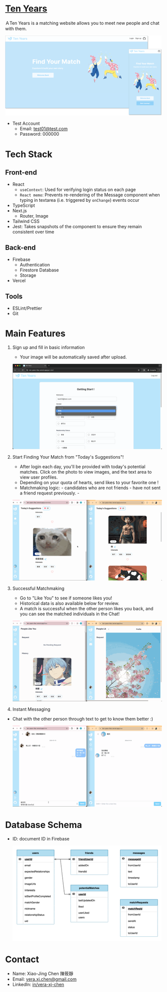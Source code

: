 # [Ten Years](https://ten-years-lilac.vercel.app)

<!-- TODO: text center -->

ＡTen Years is a matching website allows you to meet new people and chat with them.

<img src="./public/README/home.svg" width="900" alt="home"></img>

- Test Account
  - Email: test01@test.com
  - Password: 000000

# Tech Stack

<!-- TODO: img/補上圖片 -->

## Front-end

- React
  - `useContext`: Used for verifying login status on each page
  - `React memo`: Prevents re-rendering of the Message component when typing in textarea (i.e. triggered by `onChange`) events occur
- TypeScript
- Next.js
  - Router, Image
- Tailwind CSS
- Jest: Takes snapshots of the component to ensure they remain consistent over time

## Back-end

- Firebase
  - Authentication
  - Firestore Database
  - Storage
- Vercel

## Tools

- ESLint/Prettier
- Git

# Main Features

1. Sign up and fill in basic information

   - Your image will be automatically saved after upload.

   ![start-profile](./public/README/gif/signupProfile.gif)

2. Start Finding Your Match from "Today's Suggestions"!

   - After login each day, you'll be provided with today's potential matches. Click on the photo to view images, and the text area to view user profiles.
   - Depending on your quota of hearts, send likes to your favorite one !
   - Matchmaking logic: - candidates who are not friends - have not sent a friend request previously. -

   ![suggest](./public/README/gif/suggest.gif)

3. Successful Matchmaking

   - Go to "Like You" to see if someone likes you!
   - Historical data is also available below for review.
   - A match is successful when the other person likes you back, and you can see the matched individuals in the Chat!

   ![match](./public/README/gif/match.gif)

4. Instant Messaging

- Chat with the other person through text to get to know them better :)

  ![chat](./public/README/gif/chat.gif)

<!-- TODO: improvemenets -->
<!-- 4.1 傳送圖片 -->
<!-- 5. **心理測驗** --
<!-- 1. 心理測驗可幫助你了自己、找到更適合的配對對象 -->
<!-- 1. **不再感興趣了嗎** --
<!-- 1. 可以在這裡取消配對，朝向下一段緣份邁進～ -->

# Database Schema

- ID: document ID in Firebase

  <img src="./public/README/databaseSchema.svg" width="900" alt="database-schema"></img>

# Contact

- Name: Xiao-Jing Chen 陳筱靜
- Email: vera.xj.chen@gmail.com
- LinkedIn: [in/vera-xj-chen](https://www.linkedin.com/in/vera-xj-chen/)
